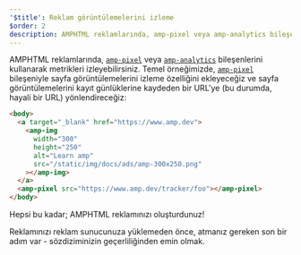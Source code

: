 ```yaml
---
'$title': Reklam görüntülemelerini izleme
$order: 2
description: AMPHTML reklamlarında, amp-pixel veya amp-analytics bileşenlerini kullanarak metrikleri izleyebilirsiniz. Temel örneğimizde, amp-pixel bileşeniyle sayfa görüntülemelerini izleme...
---
```


AMPHTML reklamlarında, [`amp-pixel`](../../../../documentation/components/reference/amp-pixel.md) veya [`amp-analytics`](../../../../documentation/components/reference/amp-analytics.md) bileşenlerini kullanarak metrikleri izleyebilirsiniz. Temel örneğimizde, [`amp-pixel`](../../../../documentation/components/reference/amp-pixel.md) bileşeniyle sayfa görüntülemelerini izleme özelliğini ekleyeceğiz ve sayfa görüntülemelerini kayıt günlüklerine kaydeden bir URL'ye (bu durumda, hayali bir URL) yönlendireceğiz:

```html
<body>
  <a target="_blank" href="https://www.amp.dev">
    <amp-img
      width="300"
      height="250"
      alt="Learn amp"
      src="/static/img/docs/ads/amp-300x250.png"
    ></amp-img>
  </a>
  <amp-pixel src="https://www.amp.dev/tracker/foo"></amp-pixel>
</body>
```

Hepsi bu kadar; AMPHTML reklamınızı oluşturdunuz!

Reklamınızı reklam sunucunuza yüklemeden önce, atmanız gereken son bir adım var - sözdiziminizin geçerliliğinden emin olmak.
